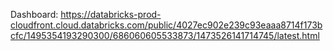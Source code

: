 Dashboard: https://databricks-prod-cloudfront.cloud.databricks.com/public/4027ec902e239c93eaaa8714f173bcfc/1495354193290300/686060605533873/1473526141714745/latest.html
